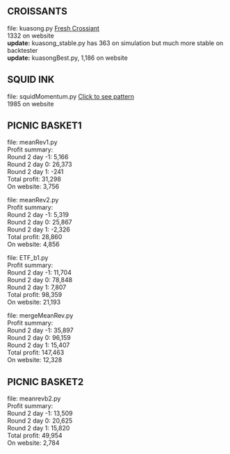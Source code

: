 ## CROISSANTS
file: kuasong.py [Fresh Crossiant](https://github.com/FumeiYoruu/imc-prosperity-3/blob/main/round2/kuasong.py)\
1332 on website\
**update:** kuasong_stable.py has 363 on simulation but much more stable on backtester\
**update:** kuasongBest.py, 1,186 on website

## SQUID INK
file: squidMomentum.py [Click to see pattern](https://github.com/FumeiYoruu/imc-prosperity-3/blob/main/round2/squidMomentum.py)\
1985 on website

## PICNIC BASKET1
file: meanRev1.py\
Profit summary:\
Round 2 day -1: 5,166\
Round 2 day 0: 26,373\
Round 2 day 1: -241\
Total profit: 31,298\
On website: 3,756

file: meanRev2.py\
Profit summary:\
Round 2 day -1: 5,319\
Round 2 day 0: 25,867\
Round 2 day 1: -2,326\
Total profit: 28,860\
On website: 4,856

file: ETF_b1.py\
Profit summary:\
Round 2 day -1: 11,704\
Round 2 day 0: 78,848\
Round 2 day 1: 7,807\
Total profit: 98,359\
On website: 21,193

file: mergeMeanRev.py\
Profit summary:\
Round 2 day -1: 35,897\
Round 2 day 0: 96,159\
Round 2 day 1: 15,407\
Total profit: 147,463\
On website: 12,328

## PICNIC BASKET2
file: meanrevb2.py\
Profit summary:\
Round 2 day -1: 13,509\
Round 2 day 0: 20,625\
Round 2 day 1: 15,820\
Total profit: 49,954\
On website: 2,784
